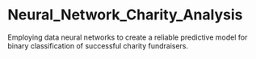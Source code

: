 # Neural_Network_Charity_Analysis
Employing data neural networks to create a reliable predictive model for binary classification of successful charity fundraisers.
